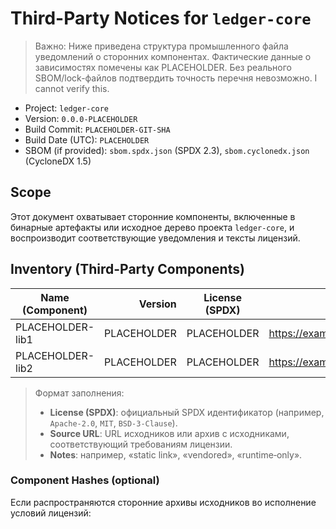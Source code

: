 <!--
SPDX-FileName: THIRD_PARTY_NOTICES.md
SPDX-License-Identifier: NOASSERTION
-->

# Third-Party Notices for `ledger-core`

> Важно: Ниже приведена структура промышленного файла уведомлений о сторонних компонентах.
> Фактические данные о зависимостях помечены как PLACEHOLDER. Без реального SBOM/lock-файлов
> подтвердить точность перечня невозможно. I cannot verify this.

- Project: `ledger-core`
- Version: `0.0.0-PLACEHOLDER`
- Build Commit: `PLACEHOLDER-GIT-SHA`
- Build Date (UTC): `PLACEHOLDER`
- SBOM (if provided): `sbom.spdx.json` (SPDX 2.3), `sbom.cyclonedx.json` (CycloneDX 1.5)

## Scope

Этот документ охватывает сторонние компоненты, включенные в бинарные артефакты или исходное дерево проекта `ledger-core`, и воспроизводит соответствующие уведомления и тексты лицензий.

## Inventory (Third-Party Components)

| Name (Component) | Version | License (SPDX) | Source URL | Homepage | Author | Notes |
|---|---:|---|---|---|---|---|
| PLACEHOLDER-lib1 | PLACEHOLDER | PLACEHOLDER | https://example.org/src/placeholder | https://example.org/home/placeholder | PLACEHOLDER | Direct dependency |
| PLACEHOLDER-lib2 | PLACEHOLDER | PLACEHOLDER | https://example.org/src/placeholder2 | https://example.org/home/placeholder2 | PLACEHOLDER | Transitive dependency |

> Формат заполнения:
> - **License (SPDX)**: официальный SPDX идентификатор (например, `Apache-2.0`, `MIT`, `BSD-3-Clause`).
> - **Source URL**: URL исходников или архив с исходниками, соответствующий требованиям лицензии.
> - **Notes**: например, «static link», «vendored», «runtime‑only».

### Component Hashes (optional)

Если распространяются сторонние архивы исходников во исполнение условий лицензий:


